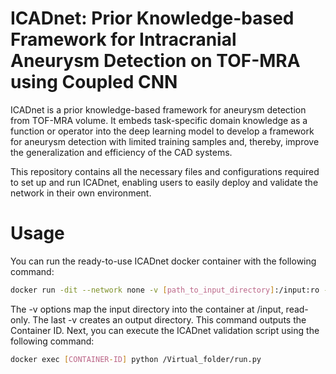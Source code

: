 # ICADnet: Prior Knowledge-based Framework for Intracranial Aneurysm Detection on TOF-MRA using Coupled CNN
ICADnet is  a prior knowledge-based framework for aneurysm detection from TOF-MRA volume.  It embeds task-specific domain knowledge as a function or operator into the deep learning model to develop a framework for aneurysm detection with limited training samples and, thereby, improve the generalization and  efficiency of the CAD systems. 

This repository contains all the necessary files and configurations required to set up and run ICADnet, enabling users to easily deploy and validate the network in their own environment.
# Usage
 You can run the ready-to-use ICADnet docker container with the following command:
```bash
docker run -dit --network none -v [path_to_input_directory]:/input:ro -v /output name_of_the_docker_container.
```

The -v options map the input directory into the container at /input, read-only. The last -v creates an output directory. This command outputs the Container ID.
Next, you can execute the ICADnet validation script using the following command:

```bash
docker exec [CONTAINER-ID] python /Virtual_folder/run.py
```



